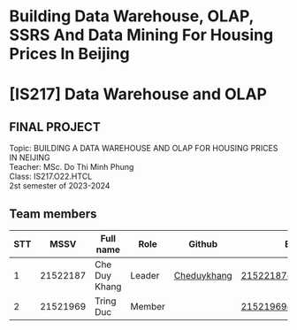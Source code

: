 
# Building Data Warehouse, OLAP, SSRS And Data Mining For Housing Prices In Beijing

# [IS217] Data Warehouse and OLAP
<h2>FINAL PROJECT</h2>
Topic:  BUILDING A DATA WAREHOUSE AND OLAP FOR HOUSING PRICES IN NEIJING<br>
Teacher: MSc. Do Thi Minh Phung <br>
Class: IS217.O22.HTCL<br>
2st semester of 2023-2024 <br>


## Team members
| STT | MSSV | Full name | Role | Github | Email |
| --- | --- | --- | --- | --- | --- |
| 1 | 21522187 | Che Duy Khang | Leader | [Cheduykhang](https://github.com/Cheduykhang)| 21522187@gm.uit.edu.vn
| 2 | 21521969 | Tring Duc | Member |  | 21521969@gm.uit.edu.vn
